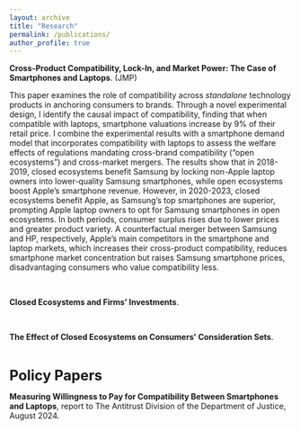 ```yaml
---
layout: archive
title: "Research"
permalink: /publications/
author_profile: true
---
```

<p> <strong>Cross-Product Compatibility, Lock-In, and Market Power: The Case of Smartphones and Laptops</strong>. (JMP)</p>

This paper examines the role of compatibility across <i>standalone</i> technology products in anchoring consumers to brands. Through a novel experimental design, I identify the causal impact of compatibility, finding that when compatible with laptops, smartphone valuations increase by 9% of their retail price. I combine the experimental results with a smartphone demand model that incorporates compatibility with laptops to assess the welfare effects of regulations mandating cross-brand compatibility (&ldquo;open ecosystems&rdquo;) and cross-market mergers. The results show that in 2018-2019, closed ecosystems benefit Samsung by locking non-Apple laptop owners into lower-quality Samsung smartphones, while open ecosystems boost Apple’s smartphone revenue. However, in 2020-2023, closed ecosystems benefit Apple, as Samsung’s top smartphones are superior, prompting Apple laptop owners to opt for Samsung smartphones in open ecosystems. In both periods, consumer surplus rises due to lower prices and greater product variety. A counterfactual merger between Samsung and HP, respectively, Apple’s main competitors in the smartphone and laptop markets, which increases their cross-product compatibility, reduces smartphone market concentration but raises Samsung smartphone prices, disadvantaging consumers who value compatibility less.


 


  



<br> 

<p> <strong>Closed Ecosystems and Firms' Investments</strong>.</p>
 
<br> 

<p> <strong>The Effect of Closed Ecosystems on Consumers' Consideration Sets</strong>.</p>

<br> 

<span style="font-size: 25px; font-weight: bold;">Policy Papers</span>

<p> <strong> Measuring Willingness to Pay for Compatibility Between Smartphones and Laptops</strong>, report to The Antitrust Division of the Department of Justice, August 2024.</p>

<!--
{% if site.author.googlescholar %}
  <div class="wordwrap">You can also find my articles on <a href="{{site.author.googlescholar}}">my Google Scholar profile</a>.</div>
{% endif %}

{% include base_path %}

{% for post in site.publications reversed %}
  {% include archive-single.html %}
{% endfor %}

-->
